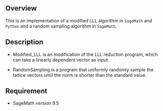 ## Overview
This is an implementation of a modified LLL algorithm in `SageMath` and `Python` and a random sampling algorithm in `SageMath`.

## Description
- Modified_LLL is an modification of the LLL reduction program, which can take a linearly dependent vector as input. 

- RandomSampling is a program that uniformly randomly sample the lattice vectors until the norm is shorter than the standard value.

## Requirement
- SageMath version 9.5
